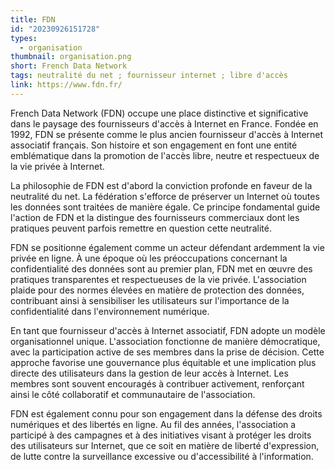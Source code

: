```yaml
---
title: FDN
id: "20230926151728"
types:
  - organisation
thumbnail: organisation.png
short: French Data Network
tags: neutralité du net ; fournisseur internet ; libre d'accès
link: https://www.fdn.fr/
---
```


French Data Network (FDN) occupe une place distinctive et significative dans le paysage des fournisseurs d'accès à Internet en France. Fondée en 1992, FDN se présente comme le plus ancien fournisseur d'accès à Internet associatif français. Son histoire et son engagement en font une entité emblématique dans la promotion de l'accès libre, neutre et respectueux de la vie privée à Internet.

La philosophie de FDN est d'abord la conviction profonde en faveur de la neutralité du net. La fédération s'efforce de préserver un Internet où toutes les données sont traitées de manière égale. Ce principe fondamental guide l'action de FDN et la distingue des fournisseurs commerciaux dont les pratiques peuvent parfois remettre en question cette neutralité.

FDN se positionne également comme un acteur défendant ardemment la vie privée en ligne. À une époque où les préoccupations concernant la confidentialité des données sont au premier plan, FDN met en œuvre des pratiques transparentes et respectueuses de la vie privée. L'association plaide pour des normes élevées en matière de protection des données, contribuant ainsi à sensibiliser les utilisateurs sur l'importance de la confidentialité dans l'environnement numérique.

En tant que fournisseur d'accès à Internet associatif, FDN adopte un modèle organisationnel unique. L'association fonctionne de manière démocratique, avec la participation active de ses membres dans la prise de décision. Cette approche favorise une gouvernance plus équitable et une implication plus directe des utilisateurs dans la gestion de leur accès à Internet. Les membres sont souvent encouragés à contribuer activement, renforçant ainsi le côté collaboratif et communautaire de l'association.

FDN est également connu pour son engagement dans la défense des droits numériques et des libertés en ligne. Au fil des années, l'association a participé à des campagnes et à des initiatives visant à protéger les droits des utilisateurs sur Internet, que ce soit en matière de liberté d'expression, de lutte contre la surveillance excessive ou d'accessibilité à l'information.
